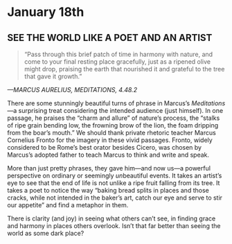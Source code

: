# January 18th
## SEE THE WORLD LIKE A POET AND AN ARTIST

> “Pass through this brief patch of time in harmony with nature, and come to your final resting place gracefully, just as a ripened olive might drop, praising the earth that nourished it and grateful to the tree that gave it growth.”

*—MARCUS AURELIUS, MEDITATIONS, 4.48.2*

There are some stunningly beautiful turns of phrase in Marcus’s *Meditations*—a surprising treat considering the intended audience (just himself). In one passage, he praises the “charm and allure” of nature’s process, the “stalks of ripe grain bending low, the frowning brow of the lion, the foam dripping from the boar’s mouth.” We should thank private rhetoric teacher Marcus Cornelius Fronto for the imagery in these vivid passages. Fronto, widely considered to be Rome’s best orator besides Cicero, was chosen by Marcus’s adopted father to teach Marcus to think and write and speak.

More than just pretty phrases, they gave him—and now us—a powerful perspective on ordinary or seemingly *un*beautiful events. It takes an artist’s eye to see that the end of life is not unlike a ripe fruit falling from its tree. It takes a poet to notice the way “baking bread splits in places and those cracks, while not intended in the baker’s art, catch our eye and serve to stir our appetite” and find a metaphor in them.

There is clarity (and joy) in seeing what others can’t see, in finding grace and harmony in places others overlook. Isn’t that far better than seeing the world as some dark place?

